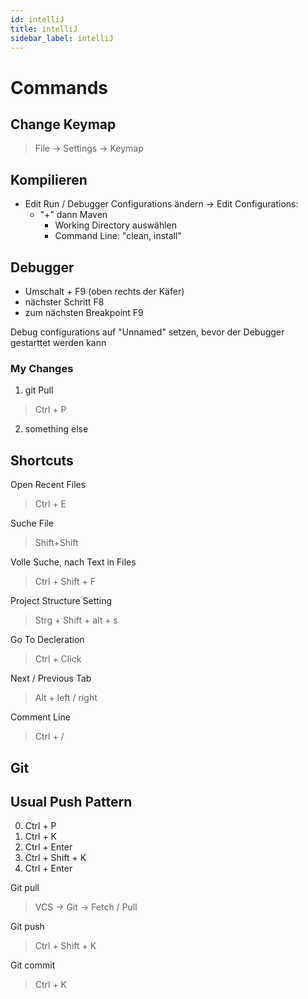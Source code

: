 ```yaml
---
id: intelliJ
title: intelliJ
sidebar_label: intelliJ
---
```


# Commands

## Change Keymap

> File -> Settings -> Keymap

## Kompilieren

- Edit Run / Debugger Configurations ändern
-> Edit Configurations:
    - "+" dann Maven
        - Working Directory auswählen
        - Command Line: "clean, install"

## Debugger

- Umschalt + F9 (oben rechts der Käfer)
- nächster Schritt F8
- zum nächsten Breakpoint F9

Debug configurations auf "Unnamed" setzen, bevor der Debugger gestarttet werden kann


### My Changes

1. git Pull
> Ctrl + P

2. something else


## Shortcuts

Open Recent Files
> Ctrl + E

Suche File
> Shift+Shift

Volle Suche, nach Text in Files
> Ctrl + Shift + F

Project Structure Setting
>Strg + Shift + alt + s

Go To Decleration
>Ctrl + Click

Next / Previous Tab
> Alt + left / right

Comment Line
> Ctrl + /

## Git

## Usual Push Pattern

0. Ctrl + P
1. Ctrl + K
2. Ctrl + Enter
3. Ctrl + Shift + K
4. Ctrl + Enter


Git pull
> VCS -> Git -> Fetch / Pull

Git push
> Ctrl + Shift + K

Git commit
> Ctrl + K
